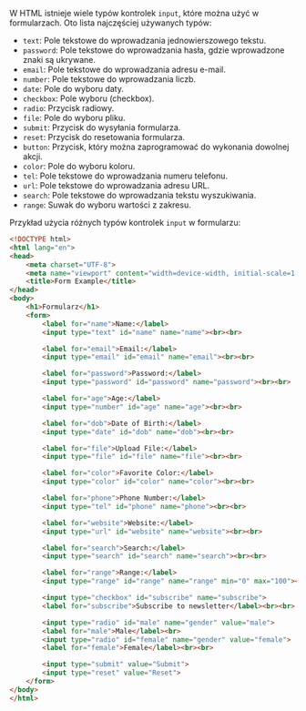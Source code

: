 W HTML istnieje wiele typów kontrolek `input`, które można użyć w formularzach. Oto lista najczęściej używanych typów:

- `text`: Pole tekstowe do wprowadzania jednowierszowego tekstu.
- `password`: Pole tekstowe do wprowadzania hasła, gdzie wprowadzone znaki są ukrywane.
- `email`: Pole tekstowe do wprowadzania adresu e-mail.
- `number`: Pole tekstowe do wprowadzania liczb.
- `date`: Pole do wyboru daty.
- `checkbox`: Pole wyboru (checkbox).
- `radio`: Przycisk radiowy.
- `file`: Pole do wyboru pliku.
- `submit`: Przycisk do wysyłania formularza.
- `reset`: Przycisk do resetowania formularza.
- `button`: Przycisk, który można zaprogramować do wykonania dowolnej akcji.
- `color`: Pole do wyboru koloru.
- `tel`: Pole tekstowe do wprowadzania numeru telefonu.
- `url`: Pole tekstowe do wprowadzania adresu URL.
- `search`: Pole tekstowe do wprowadzania tekstu wyszukiwania.
- `range`: Suwak do wyboru wartości z zakresu.

Przykład użycia różnych typów kontrolek `input` w formularzu:

```html
<!DOCTYPE html>
<html lang="en">
<head>
    <meta charset="UTF-8">
    <meta name="viewport" content="width=device-width, initial-scale=1.0">
    <title>Form Example</title>
</head>
<body>
    <h1>Formularz</h1>
    <form>
        <label for="name">Name:</label>
        <input type="text" id="name" name="name"><br><br>

        <label for="email">Email:</label>
        <input type="email" id="email" name="email"><br><br>

        <label for="password">Password:</label>
        <input type="password" id="password" name="password"><br><br>

        <label for="age">Age:</label>
        <input type="number" id="age" name="age"><br><br>

        <label for="dob">Date of Birth:</label>
        <input type="date" id="dob" name="dob"><br><br>

        <label for="file">Upload File:</label>
        <input type="file" id="file" name="file"><br><br>

        <label for="color">Favorite Color:</label>
        <input type="color" id="color" name="color"><br><br>

        <label for="phone">Phone Number:</label>
        <input type="tel" id="phone" name="phone"><br><br>

        <label for="website">Website:</label>
        <input type="url" id="website" name="website"><br><br>

        <label for="search">Search:</label>
        <input type="search" id="search" name="search"><br><br>

        <label for="range">Range:</label>
        <input type="range" id="range" name="range" min="0" max="100"><br><br>

        <input type="checkbox" id="subscribe" name="subscribe">
        <label for="subscribe">Subscribe to newsletter</label><br><br>

        <input type="radio" id="male" name="gender" value="male">
        <label for="male">Male</label><br>
        <input type="radio" id="female" name="gender" value="female">
        <label for="female">Female</label><br><br>

        <input type="submit" value="Submit">
        <input type="reset" value="Reset">
    </form>
</body>
</html>
```

